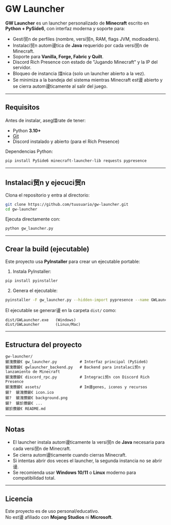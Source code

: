 # GW Launcher

**GW Launcher** es un launcher personalizado de **Minecraft** escrito en **Python + PySide6**, con interfaz moderna y soporte para:

- Gesti贸n de perfiles (nombre, versi贸n, RAM, flags JVM, modloaders).
- Instalaci贸n autom谩tica de **Java** requerido por cada versi贸n de Minecraft.
- Soporte para **Vanilla, Forge, Fabric y Quilt**.
- Discord Rich Presence con estado de "Jugando Minecraft" y la IP del servidor.
- Bloqueo de instancia 煤nica (solo un launcher abierto a la vez).
- Se minimiza a la bandeja del sistema mientras Minecraft est谩 abierto y se cierra autom谩ticamente al salir del juego.

---

## Requisitos

Antes de instalar, aseg煤rate de tener:

- Python **3.10+**
- [Git](https://git-scm.com/downloads)
- Discord instalado y abierto (para el Rich Presence)

Dependencias Python:

```bash
pip install PySide6 minecraft-launcher-lib requests pypresence
```

---

## Instalaci贸n y ejecuci贸n

Clona el repositorio y entra al directorio:

```bash
git clone https://github.com/tuusuario/gw-launcher.git
cd gw-launcher
```

Ejecuta directamente con:

```bash
python gw_launcher.py
```

---

## Crear la build (ejecutable)

Este proyecto usa **PyInstaller** para crear un ejecutable portable:

1. Instala PyInstaller:

```bash
pip install pyinstaller
```

2. Genera el ejecutable:

```bash
pyinstaller -F gw_launcher.py --hidden-import pypresence --name GWLauncher --icon assets/icon.ico
```

El ejecutable se generar谩 en la carpeta `dist/` como:

```
dist/GWLauncher.exe   (Windows)
dist/GWLauncher       (Linux/Mac)
```

---

## Estructura del proyecto

```
gw-launcher/
鈹溾攢鈹€ gw_launcher.py          # Interfaz principal (PySide6)
鈹溾攢鈹€ gwlauncher_backend.py   # Backend para instalaci贸n y lanzamiento de Minecraft
鈹溾攢鈹€ discord_rpc.py          # Integraci贸n con Discord Rich Presence
鈹溾攢鈹€ assets/                 # Im谩genes, iconos y recursos
鈹?  鈹溾攢鈹€ icon.ico
鈹?  鈹溾攢鈹€ background.png
鈹?  鈹斺攢鈹€ ...
鈹斺攢鈹€ README.md
```

---

## Notas

- El launcher instala autom谩ticamente la versi贸n de **Java** necesaria para cada versi贸n de Minecraft.
- Se cierra autom谩ticamente cuando cierras Minecraft.
- Si intentas abrir dos veces el launcher, la segunda instancia no se abrir谩.
- Se recomienda usar **Windows 10/11** o **Linux** moderno para compatibilidad total.

---

## Licencia

Este proyecto es de uso personal/educativo.  
No est谩 afiliado con **Mojang Studios** ni **Microsoft**.
